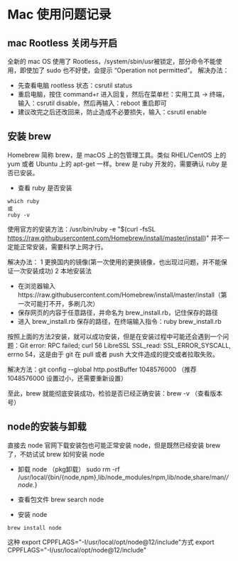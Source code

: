 # Mac 使用问题记录
## mac Rootless 关闭与开启
全新的 mac OS 使用了 Rootless，/system/sbin/usr被锁定，部分命令不能使用，即使加了 sudo 也不好使，会提示 “Operation not permitted”。
解决办法：
* 先查看电脑 rootless 状态：csrutil status 
* 重启电脑，按住 command+r 进入回复，然后在菜单栏：实用工具 -> 终端，输入：csrutil disable，然后再输入：reboot 重启即可
* 建议改完之后还改回来，防止造成不必要损失，输入：csrutil enable

## 安装 brew 
 Homebrew 简称 brew，是 macOS 上的包管理工具。类似 RHEL/CentOS 上的 yum 或者 Ubuntu 上的 apt-get 一样。brew 是 ruby 开发的，需要确认 ruby 是否已安装。
 
 * 查看 ruby 是否安装
 ```
which ruby
或
ruby -v
```
使用官方的安装方法：/usr/bin/ruby -e "$(curl -fsSL https://raw.githubusercontent.com/Homebrew/install/master/install)" 并不一定能正常安装，需要科学上网才行。

解决办法：
1 更换国内的镜像(第一次使用的更换镜像，也出现过问题，并不能保证一次安装成功)
2 本地安装法
 * 在浏览器输入https://raw.githubusercontent.com/Homebrew/install/master/install（第一次可能打不开，多刷几次）
 * 保存网页的内容于任意路径，并命名为 brew_install.rb，记住保存的路径
 * 进入 brew_install.rb 保存的路径，在终端输入指令：ruby brew_install.rb
 
 按照上面的方法2安装，就可以成功安装，但是在安装过程中可能还会遇到一个问题：Git error: RPC failed; curl 56 LibreSSL SSL_read: SSL_ERROR_SYSCALL, errno 54，这是由于 git 在 pull 或者 push 大文件造成的提交或者拉取失败。
 
 解决方法：git config --global http.postBuffer 1048576000 （推荐1048576000 设置过小，还需要重新设置）
 
 至此，brew 就能彻底安装成功，检验是否已经正确安装：brew -v （查看版本号）
 
 ## node的安装与卸载
 直接去 node 官网下载安装包也可能正常安装 node，但是既然已经安装 brew 了，不妨试试 brew 如何安装 node
 
 * 卸载 node （pkg卸载）
 sudo rm -rf /usr/local/{bin/{node,npm},lib/node_modules/npm,lib/node,share/man/*/node.*}
 
 * 查看包文件
brew search node

* 安装 node
```
brew install node
```

这种
export CPPFLAGS="-I/usr/local/opt/node@12/include"方式
export CPPFLAGS="-I/usr/local/opt/node@12/include"

 
 
 
 
 
 
 


 
